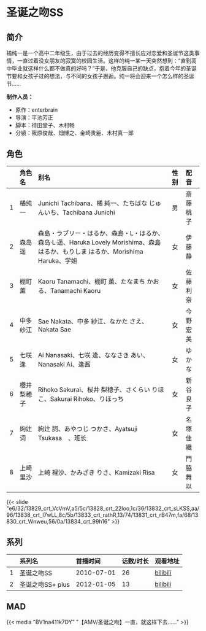 # 圣诞之吻SS


## 简介

橘纯一是一个高中二年级生，由于过去的经历变得不擅长应对恋爱和圣诞节这类事情，一直过着没女朋友的寂寞的校园生活。这样的纯一某一天突然想到：“直到高中毕业就这样什么都不做真的好吗？”于是，他克服自己的缺点，抱着今年的圣诞节要和女孩子过的想法，与不同的女孩子邂逅。纯一将会迎来一个怎么样的圣诞节……

**制作人员：**
- 原作：enterbrain
- 导演：平池芳正
- 脚本：待田堂子、木村畅
- 分镜：筱原俊哉、畑博之、金崎贵臣、木村真一郎

## 角色

|     |   角色名   |   别名  | 性别 |  配音  |
|:--- |:------  |:----      |:---  |:--   |
| 1 | 橘纯一 | Junichi Tachibana、橘 純一、たちばな じゅんいち、Tachibana Junichi | 男 | 斎藤桃子 |
| 2 | 森岛遥 | 森島・ラブリー・はるか、森島・L・はるか、森岛·L·遥、Haruka Lovely Morishima、森島 はるか、もりしま はるか、Morishima Haruka、学姐 | 女 | 伊藤静 |
| 3 | 棚町薰 | Kaoru Tanamachi、棚町 薫、たなまち かおる、Tanamachi Kaoru | 女 | 佐藤利奈 |
| 4 | 中多纱江 | Sae Nakata、中多 紗江、なかた さえ、Nakata Sae | 女 | 今野宏美 |
| 5 | 七咲逢 | Ai Nanasaki、七咲 逢、ななさき あい、Nanasaki Ai、逢酱 | 女 | ゆかな |
| 6 | 櫻井梨穂子 | Rihoko Sakurai、桜井 梨穂子、さくらい りほこ、Sakurai Rihoko、りほっち | 女 | 新谷良子 |
| 7 | 绚辻词 | 絢辻 詞、あやつじ つかさ、Ayatsuji Tsukasa　、班长 | 女 | 名塚佳織 |
| 8 | 上崎里沙 | 上崎 裡沙、かみざき りさ、Kamizaki Risa | 女 | 門脇舞以 |

{{< slide "e6/32/13829_crt_VcVmV,a5/5c/13828_crt_22Ioo,1c/36/13832_crt_sLKSS,aa/96/13838_crt_l7wLL,8c/5b/13833_crt_rathR,13/74/13831_crt_rB47m,fa/68/13830_crt_Wnweu,56/0a/13834_crt_99h16" >}}

## 系列

|     |   系列名   |   首播时间  | 话数/时长  | 观看地址 |
|:---  |:------    |:----      |:---       |:---  |
| 1 | 圣诞之吻SS | 2010-07-01 | 26 | [bilibili](https://www.bilibili.com/bangumi/play/ep14688)  |
| 2 | 圣诞之吻SS+ plus | 2012-01-05 | 13 | [bilibili](https://www.bilibili.com/bangumi/play/ss816)  |


## MAD

{{< media "BV1na411k7DY" "【AMV/圣诞之吻】一直，就这样下去……" >}}
